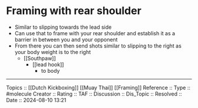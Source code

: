 # Framing with rear shoulder

- Similar to slipping towards the lead side
- Can use that to frame with your rear shoulder and establish it as a barrier in between you and your opponent
- From there you can then send shots similar to slipping to the right as your body weight is to the right
	- [[Southpaw]]
		- [[lead hook]]
			- to body

---
Topics ::  [[Dutch Kickboxing]] [[Muay Thai]] [[Framing]]
Reference ::
Type :: #molecule
Creator ::
Rating ::
TAF ::
Discussion ::
Dis_Topic :: 
Resolved ::
Date :: 2024-08-10 13:21

